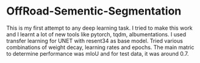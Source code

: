 # OffRoad-Sementic-Segmentation


This is my first attempt to any deep learning task. I tried to make this work and I learnt a lot of new tools like pytorch, tqdm, albumentations. I used transfer learning for UNET with resent34 as base model. Tried various combinations of weight decay, learning rates and epochs. The main matric to determine performance was mIoU and for test data, it was around 0.7.
